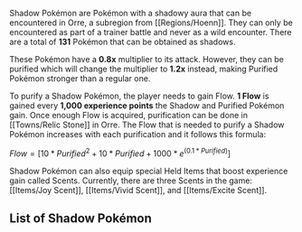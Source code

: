 Shadow Pokémon are Pokémon with a shadowy aura that can be encountered in Orre, a subregion from [[Regions/Hoenn]]. They can only be encountered as part of a trainer battle and never as a wild encounter. There are a total of **131** Pokémon that can be obtained as shadows.

These Pokémon have a **0.8x** multiplier to its attack. However, they can be purified which will change the multiplier to **1.2x** instead, making Purified Pokémon stronger than a regular one.

To purify a Shadow Pokémon, the player needs to gain Flow. **1 Flow** is gained every **1,000 experience points** the Shadow and Purified Pokémon gain. Once enough Flow is acquired, purification can be done in [[Towns/Relic Stone]] in Orre. The Flow that is needed to purify a Shadow Pokémon increases with each purification and it follows this formula:

$Flow = [10 * Purified^2 + 10 * Purified + 1000 * e^{(0.1 * Purified)}]$

Shadow Pokémon can also equip special Held Items that boost experience gain called Scents. Currently, there are three Scents in the game: [[Items/Joy Scent]], [[Items/Vivid Scent]], and [[Items/Excite Scent]].

## List of Shadow Pokémon

